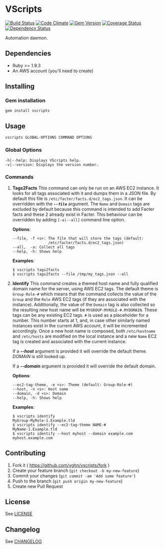 # VScripts
  [![Build Status](https://travis-ci.org/vghn/vscripts.svg?branch=master)](https://travis-ci.org/vghn/vscripts)
  [![Code Climate](https://codeclimate.com/github/vghn/vscripts.png)](https://codeclimate.com/github/vghn/vscripts)
  [![Gem Version](https://badge.fury.io/rb/vscripts.svg)](http://badge.fury.io/rb/vscripts)
  [![Coverage Status](https://coveralls.io/repos/vghn/vscripts/badge.png)](https://coveralls.io/r/vghn/vscripts)
  [![Dependency Status](https://gemnasium.com/vghn/vscripts.svg)](https://gemnasium.com/vghn/vscripts)

Automation daemon.

## Dependencies
- Ruby >= 1.9.3
- An AWS account (you'll need to create)

## Installing

### Gem installation
`gem install vscripts`


## Usage

```
vscripts GLOBAL-OPTIONS COMMAND OPTIONS
```


### Global Options
```
-h|--help: Displays VScripts help.
-v|--version: Displays the version number.
```


### Commands

1. **Tags2Facts**
  This command can only be run on an AWS EC2 instance. It looks for all tags
associated with it and dumps them in a JSON file. By default this file is
`/etc/facter/facts.d/ec2_tags.json`. It can be overridden with the
***`--file`*** argument.
The `Name` and `Domain` tags are excluded by default because this command is
intended to add Facter facts and these 2 already exist in Facter. This behaviour
can be overridden by adding `[-a|--all]` command line option.

    **Options**:

    ```
    --file, -f <s>: The file that will store the tags (default:
                    /etc/facter/facts.d/ec2_tags.json)
    --all,  -a: Collect all tags
    --help, -h: Shows help
    ```

    **Examples**:

    ```
    $ vscripts tags2facts
    $ vscripts tags2facts --file /tmp/my_tags.json --all
    ```

2. **Identify**
  This command creates a themed host name and fully qualified domain name for
the server, using AWS EC2 tags. The default theme is `Group-Role-#` which means
that the command collects the value of the `Group` and the `Role` AWS EC2 tags
(if they are associated with the instance). Additionally, the value of the
`Domain` tag is also collected so the resulting new host name will be
`MYGROUP-MYROLE-#.MYDOMAIN`.
These tags can be any existing EC2 tags. `#` is used as a placeholder for a
number. This number starts at 1, and, in case other similarly named instances
exist in the current AWS account, it will be incremented accordingly.
Once a new host name is composed, both `/etc/hostname` and `/etc/hosts` are
modified on the local instance and a new `Name` EC2 tag is created and
associated with the current instance.

    If a ***--host*** argument is provided it will override the default theme.
    *DOMAIN* is still looked up.

    If a ***--domain*** argument is provided it will override the default
    domain.

    **Options**:

    ```
    --ec2-tag-theme, -e <s>: Theme (default: Group-Role-#)
    --host, -n <s>: Host name
    --domain, -d <s>: Domain
    --help, -h: Shows help
    ```

    **Examples**:

    ```
    $ vscripts identify
    MyGroup-MyRole-1.Example.tld
    $ vscripts identify --ec2-tag-theme NAME-#
    MyName-1.Example.tld
    $ vscripts identify --host myhost --domain example.com
    myhost.example.com
    ```


## Contributing

1. Fork it ( https://github.com/vghn/vscripts/fork )
2. Create your feature branch (`git checkout -b my-new-feature`)
3. Commit your changes (`git commit -am 'Add some feature'`)
4. Push to the branch (`git push origin my-new-feature`)
5. Create new Pull Request


## License
See [LICENSE](LICENSE)


## Changelog
See [CHANGELOG](CHANGELOG.md)
